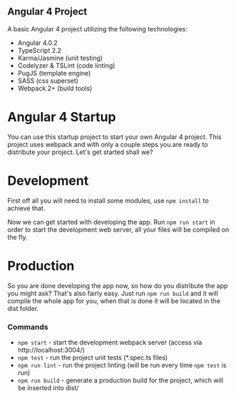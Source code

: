 ## Angular 4 Project

A basic Angular 4 project utilizing the following technologies:

* Angular 4.0.2
* TypeScript 2.2
* Karma/Jasmine (unit testing)
* Codelyzer & TSLint (code linting)
* PugJS (template engine)
* SASS (css superset)
* Webpack 2+ (build tools)

# Angular 4 Startup
You can use this startup project to start your own Angular 4 project.
This project uses webpack and with only a couple steps you are ready to distribute your project. Let's get started shall we?

# Development
First off all you will need to install some modules, use `npm install` to achieve that.

Now we can get started with developing the app.
Run `npm run start` in order to start the development web server, all your files will be compiled on the fly.

# Production
So you are done developing the app now, so how do you distribute the app you might ask? That's also fairly easy.
Just run `npm run build` and it will compile the whole app for you, when that is done it will be located in the dist folder.

### Commands

* `npm start` - start the development webpack server (access via http://localhost:3004/)
* `npm test` - run the project unit tests (*.spec.ts files)
* `npm run lint` - run the project linting (will be run every time `npm test` is run)
* `npm run build` - generate a production build for the project, which will be inserted into dist/

